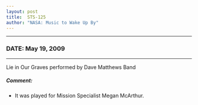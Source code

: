 ```yaml
---
layout: post
title:  STS-125
author: "NASA: Music to Wake Up By"
---
```


----
### DATE: May 19, 2009
----
Lie in Our Graves performed by Dave Matthews Band

##### Comment:
* It was played for Mission Specialist Megan McArthur.
